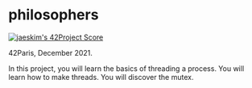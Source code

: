 # philosophers

[![jaeskim's 42Project Score](https://badge42.herokuapp.com/api/project/lraffin/philosophers)](https://github.com/JaeSeoKim/badge42)

42Paris, December 2021.

In this project, you will learn the basics of threading a process. You will
learn how to make threads. You will discover the mutex.
